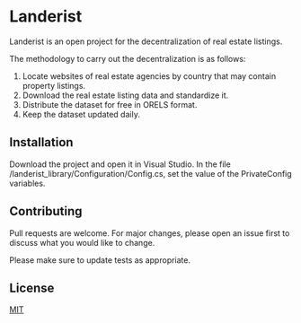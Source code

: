# Landerist

Landerist is an open project for the decentralization of real estate listings.

The methodology to carry out the decentralization is as follows:

1. Locate websites of real estate agencies by country that may contain property listings.
2. Download the real estate listing data and standardize it.
3. Distribute the dataset for free in ORELS format.
4. Keep the dataset updated daily.

## Installation

Download the project and open it in Visual Studio. In the file /landerist_library/Configuration/Config.cs, set the value of the PrivateConfig variables.

## Contributing

Pull requests are welcome. For major changes, please open an issue first
to discuss what you would like to change.

Please make sure to update tests as appropriate.

## License

[MIT](https://choosealicense.com/licenses/mit/)